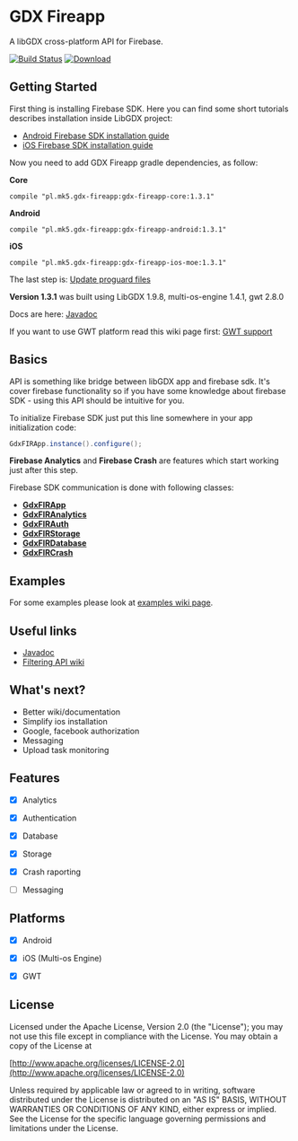 # GDX Fireapp

A libGDX cross-platform API for Firebase.

[ ![Build Status](https://travis-ci.org/mk-5/gdx-fireapp.svg?branch=master)](https://travis-ci.org/mk-5/gdx-fireapp) [ ![Download](https://api.bintray.com/packages/mk-5/maven/gdx-fireapp/images/download.svg) ](https://bintray.com/mk-5/maven/gdx-fireapp/_latestVersion)



## Getting Started

First thing is installing Firebase SDK. Here you can find some short tutorials describes installation inside LibGDX project:

- [Android Firebase SDK installation guide](https://github.com/mk-5/gdx-fireapp/wiki/Android-SDK-installation)
- [iOS Firebase SDK installation guide](https://github.com/mk-5/gdx-fireapp/wiki/iOS-Firebase-SDK-installation)

Now you need to add GDX Fireapp gradle dependencies, as follow:

**Core**

```
compile "pl.mk5.gdx-fireapp:gdx-fireapp-core:1.3.1"
```
**Android**

```
compile "pl.mk5.gdx-fireapp:gdx-fireapp-android:1.3.1"
```
**iOS**

```
compile "pl.mk5.gdx-fireapp:gdx-fireapp-ios-moe:1.3.1"
```

The last step is: [Update proguard files](https://github.com/mk-5/gdx-fireapp/wiki/Proguard-required-rules)



**Version 1.3.1** was built using LibGDX 1.9.8, multi-os-engine 1.4.1, gwt 2.8.0

Docs are here: [Javadoc](http://fireappdocs.mk5.pl/)

If you want to use GWT platform read this wiki page first: [GWT support](https://github.com/mk-5/gdx-fireapp/wiki/GDX-Fireapp-GWT)



## Basics

API is something like bridge between libGDX app and firebase sdk. It's cover firebase functionality so if you have some knowledge about firebase SDK - using this API should be intuitive for you.



To initialize Firebase SDK  just put this line somewhere in your app initialization code:

```java
GdxFIRApp.instance().configure();
```

**Firebase Analytics** and **Firebase Crash** are features which start working just after this step.



Firebase SDK communication is done with following classes:

- **[GdxFIRApp](http://fireappdocs.mk5.pl/mk/gdx/firebase/GdxFIRApp.html)**
- **[GdxFIRAnalytics](http://fireappdocs.mk5.pl/mk/gdx/firebase/GdxFIRAnalytics.html)**
- **[GdxFIRAuth](http://fireappdocs.mk5.pl/mk/gdx/firebase/GdxFIRAuth.html)**
- **[GdxFIRStorage](http://fireappdocs.mk5.pl/mk/gdx/firebase/GdxFIRStorage.html)**
- **[GdxFIRDatabase](http://fireappdocs.mk5.pl/mk/gdx/firebase/GdxFIRDatabase.html)**
- **[GdxFIRCrash](http://fireappdocs.mk5.pl/mk/gdx/firebase/GdxFIRCrash.html)**




## Examples

For some examples please look at [examples wiki page](https://github.com/mk-5/gdx-fireapp/wiki/Examples).



## Useful links

- [Javadoc](http://fireappdocs.mk5.pl)
- [Filtering API wiki](https://github.com/mk-5/gdx-fireapp/wiki/Filtering-API)




## What's next?



- Better wiki/documentation
- Simplify ios installation
- Google, facebook authorization
- Messaging
- Upload task monitoring




## Features

- [x] Analytics
- [x] Authentication
- [x] Database
- [x] Storage
- [x] Crash raporting
- [ ] Messaging




## Platforms

- [x] Android
- [x] iOS (Multi-os Engine)
- [x] GWT





## License

Licensed under the Apache License, Version 2.0 (the "License"); you may not use this file except in compliance with the License. You may obtain a copy of the License at

[http://www.apache.org/licenses/LICENSE-2.0](http://www.apache.org/licenses/LICENSE-2.0)

Unless required by applicable law or agreed to in writing, software distributed under the License is distributed on an "AS IS" BASIS, WITHOUT WARRANTIES OR CONDITIONS OF ANY KIND, either express or implied. See the License for the specific language governing permissions and limitations under the License.